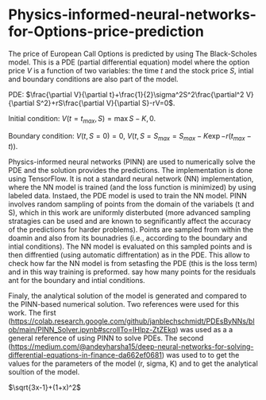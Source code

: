 # Physics-informed-neural-networks-for-Options-price-prediction
The price of European Call Options is predicted by using The Black-Scholes model. This is a PDE (partial differential equation) model where the option price $V$ is a function of two variables: the time $t$ and the stock price $S$, intial and boundary conditions are also part of the model.

PDE: $\frac{\partial V}{\partial t}+\frac{1}{2}\sigma^2S^2\frac{\partial^2 V}{\partial S^2}+rS\frac{\partial V}{\partial S}-rV=0$.

Initial condition: $V(t=t_{max},S)=\max{S-K,0}$.

Boundary condition: $V(t,S=0)=0$, $V(t,S=S_{max}=S_{max}-K\exp{-r(t_{max}-t)})$.


Physics-informed neural networks (PINN) are used to numerically solve the PDE and the solution provides the predictions. The implementation is done using TensorFlow. It is not a standard neural network (NN) implementation, where the NN model is trained (and the loss function is minimized) by using labeled data. Instaed, the PDE model is used to train the NN model. PINN involves random sampling of points from the domain of the variabels (t and S), which in this work are uniformly disterbuted (more advanced sampling stratagies can be used and are known to segnificantly affect the accuracy of the predictions for harder problems). Points are sampled from within the doamin and also from its bounadries (i.e., according to the boundary and intial conditions). The NN model is evaluated on this sampled points and is then diffrentied (using automatic diffrentation) as in the PDE. This allow to check how far the NN model is from setasfing the PDE (this is the loss term) and in this way training is preformed.
say how many points for the residuals ant for the boundary and intial conditions.


Finaly, the analytical solution of the model is generated and compared to the PINN-based numerical solution.
Two references were used for this work. The first (https://colab.research.google.com/github/janblechschmidt/PDEsByNNs/blob/main/PINN_Solver.ipynb#scrollTo=IHlpz-ZtZEkq) was used as a a general reference of using PINN to solve PDEs. The second (https://medium.com/@andeyharsha15/deep-neural-networks-for-solving-differential-equations-in-finance-da662ef0681) was used to to get the values for the parameters of the model (r, sigma, K) and to get the analytical soultion of the model.

$\sqrt{3x-1}+(1+x)^2$
